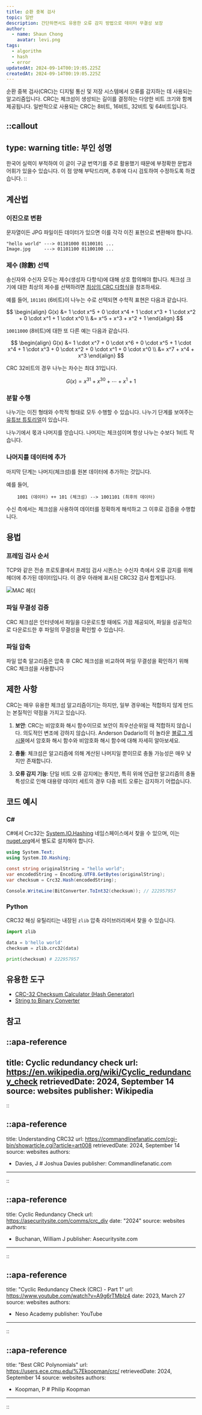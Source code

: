 ```yaml
---
title: 순환 중복 검사
topic: 일반
description: 간단하면서도 유용한 오류 감지 방법으로 데이터 무결성 보장
author:
  - name: Shaun Chong
    avatar: levi.png
tags:
  - algorithm
  - hash
  - error
updatedAt: 2024-09-14T00:19:05.225Z
createdAt: 2024-09-14T00:19:05.225Z
---
```


순환 중복 검사(CRC)는 디지털 통신 및 저장 시스템에서 오류를 감지하는 데 사용되는 알고리즘입니다. CRC는 체크섬이 생성되는 길이를 결정하는 다양한 비트 크기와 함께 제공됩니다. 일반적으로 사용되는 CRC는 8비트, 16비트, 32비트 및 64비트입니다.

<!--more-->

<!-- prettier-ignore-start -->
::callout
---
type: warning
title: 부인 성명
---
한국어 실력이 부적하여 이 글이 구글 번역기를 주로 활용했기 때문에 부정확한 문법과 어휘가 있을수 있습니다. 이 점 양해 부탁드리며, 추후에 다시 검토하여 수정하도록 하겠습니다.
::
<!-- prettier-ignore-end -->

## 계산법

### 이진으로 변환

문자열이든 JPG 파일이든 데이터가 있으면 이를 각각 이진 표현으로 변환해야 합니다.

```
"hello world" ---> 01101000 01100101 ...
Image.jpg     ---> 01101100 01100100 ...
```

### 제수 (除數) 선택

송신자와 수신자 모두는 제수(생성자 다항식)에 대해 상호 합의해야 합니다. 체크섬 크기에 대한 최상의 제수를 선택하려면 [최상의 CRC 다항식](https://users.ece.cmu.edu/%7Ekoopman/crc/)을 참조하세요.

예를 들어, `101101` (6비트)이 나누는 수로 선택되면 수학적 표현은 다음과 같습니다.

$$
\begin{align}
G(x) &= 1 \cdot x^5 + 0 \cdot x^4 + 1 \cdot x^3 + 1 \cdot x^2 + 0 \cdot x^1 + 1 \cdot x^0 \\
 &= x^5 + x^3 + x^2 + 1
\end{align}
$$

`10011000` (8비트)에 대한 또 다른 예는 다음과 같습니다.

$$
\begin{align}
G(x) &= 1 \cdot x^7 + 0 \cdot x^6 + 0 \cdot x^5 + 1 \cdot x^4 + 1 \cdot x^3 + 0 \cdot x^2 + 0 \cdot x^1 + 0 \cdot x^0 \\
 &= x^7 + x^4 + x^3
\end{align}
$$

CRC 32비트의 경우 나누는 차수는 최대 31입니다.

$$
G(x) = x^{31} + x^{30} + \cdots + x^1 + 1
$$

### 분할 수행

나누기는 이진 형태와 수학적 형태로 모두 수행할 수 있습니다. 나누기 단계를 보여주는 [유튜브 튜토리얼](https://www.youtube.com/watch?v=A9g6rTMblz4)이 있습니다.

나누기에서 몫과 나머지를 얻습니다. 나머지는 체크섬이며 항상 나누는 수보다 1비트 작습니다.

### 나머지를 데이터에 추가

마지막 단계는 나머지(체크섬)를 원본 데이터에 추가하는 것입니다.

예를 들어,

```
    1001 (데이터) ++ 101 (체크섬) --> 1001101 (최후의 데이터)
```

수신 측에서는 체크섬을 사용하여 데이터를 정확하게 해석하고 그 이후로 검증을 수행합니다.

## 용법

### 프레임 검사 순서

TCP와 같은 전송 프로토콜에서 프레임 검사 시퀀스는 수신자 측에서 오류 감지를 위해 헤더에 추가된 데이터입니다. 이 경우 아래에 표시된 CRC32 검사 합계입니다.

![MAC 헤더](/images/cyclic-redundancy-check/MAC-header-format.png)

<!-- Retrieved from: https://www.researchgate.net/publication/312261643_Pre-Emptive_Traffic_Management_for_a_Cluster-Based_TDMA_System_in_Vehicular_Communications -->
<!-- TODO: Display reference/credit to this figure -->

### 파일 무결성 검증

CRC 체크섬은 인터넷에서 파일을 다운로드할 때에도 가끔 제공되어, 파일을 성공적으로 다운로드한 후 파일의 무결성을 확인할 수 있습니다.

### 파일 압축

파일 압축 알고리즘은 압축 후 CRC 체크섬을 비교하여 파일 무결성을 확인하기 위해 CRC 체크섬을 사용합니다

## 제한 사항

CRC는 매우 유용한 체크섬 알고리즘이기는 하지만, 일부 경우에는 적합하지 않게 만드는 본질적인 약점을 가지고 있습니다.

1. **보안**: CRC는 비암호화 해시 함수이므로 보안이 최우선순위일 때 적합하지 않습니다. 의도적인 변조에 강하지 않습니다. Anderson Dadario의 이 놀라운 [블로그 게시물](https://dadario.com.br/cryptographic-and-non-cryptographic-hash-functions/)에서 암호화 해시 함수와 비암호화 해시 함수에 대해 자세히 알아보세요.

2. **충돌**: 체크섬은 알고리즘에 의해 계산된 나머지일 뿐이므로 충돌 가능성은 매우 낮지만 존재합니다.

3. **오류 감지 기능**: 단일 비트 오류 감지에는 좋지만, 특히 위에 언급한 알고리즘의 충돌 특성으로 인해 대용량 데이터 세트의 경우 다중 비트 오류는 감지하기 어렵습니다.

## 코드 예시

### C#

C#에서 Crc32는 [System.IO.Hashing](https://learn.microsoft.com/en-us/dotnet/api/system.io.hashing?view=net-8.0) 네임스페이스에서 찾을 수 있으며, 이는 [nuget.org](https://www.nuget.org/packages/System.IO.Hashing/)에서 별도로 설치해야 합니다.

```cs [Program.cs]
using System.Text;
using System.IO.Hashing;

const string originalString = "hello world";
var encodedString = Encoding.UTF8.GetBytes(originalString);
var checksum = Crc32.Hash(encodedString);

Console.WriteLine(BitConverter.ToInt32(checksum)); // 222957957
```

### Python

CRC32 해싱 유틸리티는 내장된 `zlib` 압축 라이브러리에서 찾을 수 있습니다.

```python
import zlib

data = b'hello world'
checksum = zlib.crc32(data)

print(checksum) # 222957957
```

## 유용한 도구

- [CRC-32 Checksum Calculator (Hash Generator)](https://crc32.online/)
- [String to Binary Converter](https://www.rapidtables.com/convert/number/string-to-binary.html)

## 참고

<!-- prettier-ignore-start -->
::apa-reference
---
title: Cyclic redundancy check
url: https://en.wikipedia.org/wiki/Cyclic_redundancy_check
retrievedDate: 2024, September 14
source: websites
publisher: Wikipedia
---
::

::apa-reference
---
title: Understanding CRC32
url: https://commandlinefanatic.com/cgi-bin/showarticle.cgi?article=art008
retrievedDate: 2024, September 14
source: websites
authors:
 - Davies, J # Joshua Davies
publisher: Commandlinefanatic.com
---
::

::apa-reference
---
title: Cyclic Redundancy Check
url: https://asecuritysite.com/comms/crc_div
date: "2024"
source: websites
authors:
 - Buchanan, William J
publisher: Asecuritysite.com
---
::

::apa-reference
---
title: "Cyclic Redundancy Check (CRC) - Part 1"
url: https://www.youtube.com/watch?v=A9g6rTMblz4
date: 2023, March 27
source: websites
authors:
 - Neso Academy
publisher: YouTube
---
::

::apa-reference
---
title: "Best CRC Polynomials"
url: https://users.ece.cmu.edu/%7Ekoopman/crc/
retrievedDate: 2024, September 14
source: websites
authors:
 - Koopman, P # Philip Koopman
---
::
<!-- prettier-ignore-end -->
